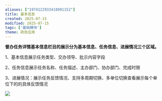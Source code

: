 ```yaml
---
aliases: ["1974122933418991152"]
title: 基本信息
created: 2025-07-15
modified: 2025-07-15
tags: ['基础模块']
theme: 政务应用
---
```


**督办任务详情基本信息栏目的展示分为基本信息、任务信息、进展情况三个区域。**

1、基本信息展示任务类型、交办领导、批示内容字段

2、任务信息展示任务名称、任务描述、主办部门、协办部门、完成时限

3、进展情况：展示任务反馈情况、支持多周期切换、多单位切换查看展示每个单位下的的具体反馈情况

![](https://myhelpdoc.oss-cn-heyuan.aliyuncs.com/mdimages/218ba5236af3ee7d45bbc1fbac947676.jpg)